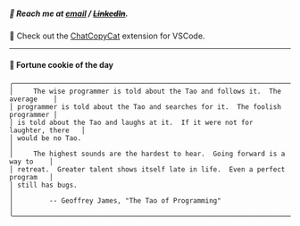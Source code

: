 ##### :calling: Reach me at **[email](mailto:johannes@stenmark.in)** ***/*** **[~~LinkedIn~~](https://www.linkedin.com/in/johannes-stenmark)**.
:feet: Check out the [ChatCopyCat](https://github.com/jstenmark/ChatCopyCat) extension for VSCode.

---
#### :cookie: Fortune cookie of the day
```smalltalk
╭───────────────────────────────────────────────────────────────────────────────╮
│     The wise programmer is told about the Tao and follows it.  The average    │
│ programmer is told about the Tao and searches for it.  The foolish programmer │
│ is told about the Tao and laughs at it.  If it were not for laughter, there   │
│ would be no Tao.                                                              │
│     The highest sounds are the hardest to hear.  Going forward is a way to    │
│ retreat.  Greater talent shows itself late in life.  Even a perfect program   │
│ still has bugs.                                                               │
│         -- Geoffrey James, "The Tao of Programming"                           │
╰───────────────────────────────────────────────────────────────────────────────╯
```
